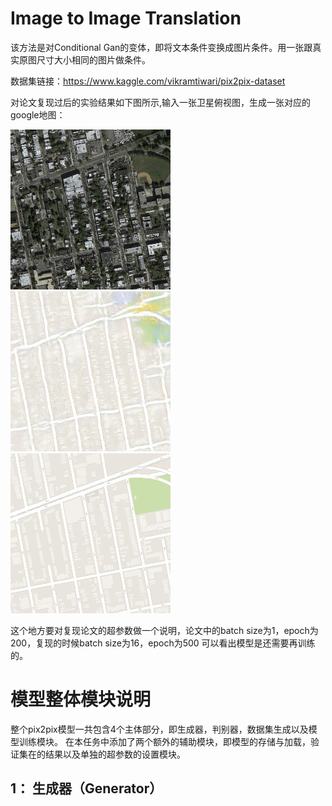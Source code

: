# Image to Image Translation
该方法是对Conditional Gan的变体，即将文本条件变换成图片条件。用一张跟真实原图尺寸大小相同的图片做条件。

数据集链接：https://www.kaggle.com/vikramtiwari/pix2pix-dataset

对论文复现过后的实验结果如下图所示,输入一张卫星俯视图，生成一张对应的google地图：

 ![input_image](evaluation/input_image.png)![Train500_image](evaluation/y_gen_498.png)![target_image](evaluation/target_image.png)

 这个地方要对复现论文的超参数做一个说明，论文中的batch size为1，epoch为200，复现的时候batch size为16，epoch为500 可以看出模型是还需要再训练的。

 # 模型整体模块说明
 整个pix2pix模型一共包含4个主体部分，即生成器，判别器，数据集生成以及模型训练模块。
 在本任务中添加了两个额外的辅助模块，即模型的存储与加载，验证集在的结果以及单独的超参数的设置模块。
 ## 1： 生成器（Generator）
